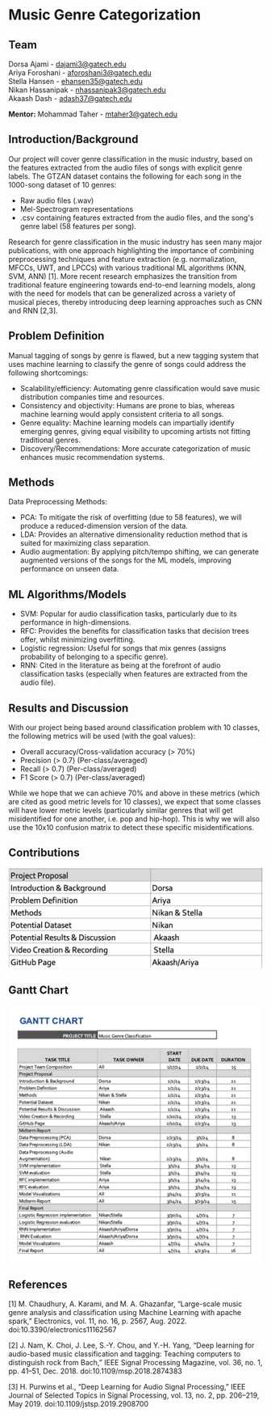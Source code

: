 # Music Genre Categorization

## Team
Dorsa Ajami - dajami3@gatech.edu  
Ariya Foroshani - aforoshani3@gatech.edu  
Stella Hansen - ehansen35@gatech.edu  
Nikan Hassanipak - nhassanipak3@gatech.edu  
Akaash Dash - adash37@gatech.edu

**Mentor:** Mohammad Taher - mtaher3@gatech.edu

## Introduction/Background
Our project will cover genre classification in the music industry, based on the features extracted from the audio files of songs with explicit genre labels. The GTZAN dataset contains the following for each song in the 1000-song dataset of 10 genres:
- Raw audio files (.wav) 
- Mel-Spectrogram representations 
- .csv containing features extracted from the audio files, and the song's genre label (58 features per song).

Research for genre classification in the music industry has seen many major publications, with one approach highlighting the importance of combining preprocessing techniques and feature extraction (e.g. normalization, MFCCs, UWT, and LPCCs) with various traditional ML algorithms (KNN, SVM, ANN) [1]. More recent research emphasizes the transition from traditional feature engineering towards end-to-end learning models, along with the need for models that can be generalized across a variety of musical pieces, thereby introducing deep learning approaches such as CNN and RNN [2,3]. 

## Problem Definition
Manual tagging of songs by genre is flawed, but a new tagging system that uses machine learning to classify the genre of songs could address the following shortcomings: 
- Scalability/efficiency: Automating genre classification would save music distribution companies time and resources.
- Consistency and objectivity: Humans are prone to bias, whereas machine learning would apply consistent criteria to all songs. 
- Genre equality: Machine learning models can impartially identify emerging genres, giving equal visibility to upcoming artists not fitting traditional genres. 
- Discovery/Recommendations: More accurate categorization of music enhances music recommendation systems.

## Methods
Data Preprocessing Methods:
- PCA: To mitigate the risk of overfitting (due to 58 features), we will produce a reduced-dimension version of the data.
- LDA: Provides an alternative dimensionality reduction method that is suited for maximizing class separation.
- Audio augmentation: By applying pitch/tempo shifting, we can generate augmented versions of the songs for the ML models, improving performance on unseen data.



## ML Algorithms/Models
- SVM: Popular for audio classification tasks, particularly due to its performance in high-dimensions.
- RFC: Provides the benefits for classification tasks that decision trees offer, whilst minimizing overfitting.
- Logistic regression: Useful for songs that mix genres (assigns probability of belonging to a specific genre).
- RNN: Cited in the literature as being at the forefront of audio classification tasks (especially when features are extracted from the audio file).

## Results and Discussion
With our project being based around classification problem with 10 classes, the following metrics will be used (with the goal values):
- Overall accuracy/Cross-validation accuracy (> 70%)
- Precision (> 0.7) (Per-class/averaged)
- Recall (> 0.7)  (Per-class/averaged)
- F1 Score (> 0.7)  (Per-class/averaged)

While we hope that we can achieve 70% and above in these metrics (which are cited as good metric levels for 10 classes), we expect that some classes will have lower metric levels (particularly similar genres that will get misidentified for one another, i.e. pop and hip-hop). This is why we will also use the 10x10 confusion matrix to detect these specific misidentifications.

## Contributions
![contributions](./images/contributions.png)

## Gantt Chart
![gantt](./images/gantt.png)

## References
[1] M. Chaudhury, A. Karami, and M. A. Ghazanfar, “Large-scale music genre analysis and classification using Machine Learning with apache spark,” Electronics, vol. 11, no. 16, p. 2567, Aug. 2022. doi:10.3390/electronics11162567 

[2] J. Nam, K. Choi, J. Lee, S.-Y. Chou, and Y.-H. Yang, “Deep learning for audio-based music classification and tagging: Teaching computers to distinguish rock from Bach,” IEEE Signal Processing Magazine, vol. 36, no. 1, pp. 41–51, Dec. 2018. doi:10.1109/msp.2018.2874383 

[3] H. Purwins et al., “Deep Learning for Audio Signal Processing,” IEEE Journal of Selected Topics in Signal Processing, vol. 13, no. 2, pp. 206–219, May 2019. doi:10.1109/jstsp.2019.2908700 

